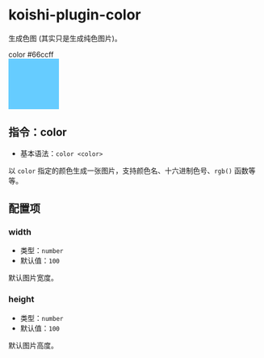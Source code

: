 # koishi-plugin-color

生成色图 (其实只是生成纯色图片)。

<chat-panel>
<chat-message nickname="Alice">color #66ccff</chat-message>
<chat-message nickname="Koishi">
<div style="width: 100px; height: 100px; background-color: #66ccff;"></div>
</chat-message>
</chat-panel>

## 指令：color

- 基本语法：`color <color>`

以 `color` 指定的颜色生成一张图片，支持颜色名、十六进制色号、`rgb()` 函数等等。

## 配置项

### width

- 类型：`number`
- 默认值：`100`

默认图片宽度。

### height

- 类型：`number`
- 默认值：`100`

默认图片高度。
